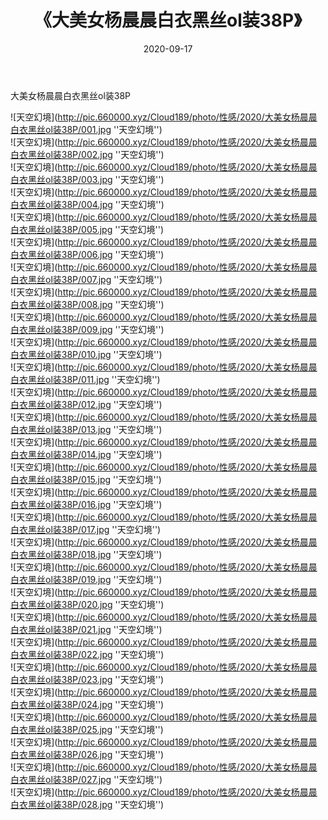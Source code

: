 ﻿---
layout: post
title:  《大美女杨晨晨白衣黑丝ol装38P》
date:   2020-09-17
img: http://pic.660000.xyz/Cloud189/photo/性感/2020/大美女杨晨晨白衣黑丝ol装38P/000.jpg
categories: [美女, 性感, 泳衣]
---

大美女杨晨晨白衣黑丝ol装38P



![天空幻境](http://pic.660000.xyz/Cloud189/photo/性感/2020/大美女杨晨晨白衣黑丝ol装38P/001.jpg ''天空幻境'') <br>
![天空幻境](http://pic.660000.xyz/Cloud189/photo/性感/2020/大美女杨晨晨白衣黑丝ol装38P/002.jpg ''天空幻境'') <br>
![天空幻境](http://pic.660000.xyz/Cloud189/photo/性感/2020/大美女杨晨晨白衣黑丝ol装38P/003.jpg ''天空幻境'') <br>
![天空幻境](http://pic.660000.xyz/Cloud189/photo/性感/2020/大美女杨晨晨白衣黑丝ol装38P/004.jpg ''天空幻境'') <br>
![天空幻境](http://pic.660000.xyz/Cloud189/photo/性感/2020/大美女杨晨晨白衣黑丝ol装38P/005.jpg ''天空幻境'') <br>
![天空幻境](http://pic.660000.xyz/Cloud189/photo/性感/2020/大美女杨晨晨白衣黑丝ol装38P/006.jpg ''天空幻境'') <br>
![天空幻境](http://pic.660000.xyz/Cloud189/photo/性感/2020/大美女杨晨晨白衣黑丝ol装38P/007.jpg ''天空幻境'') <br>
![天空幻境](http://pic.660000.xyz/Cloud189/photo/性感/2020/大美女杨晨晨白衣黑丝ol装38P/008.jpg ''天空幻境'') <br>
![天空幻境](http://pic.660000.xyz/Cloud189/photo/性感/2020/大美女杨晨晨白衣黑丝ol装38P/009.jpg ''天空幻境'') <br>
![天空幻境](http://pic.660000.xyz/Cloud189/photo/性感/2020/大美女杨晨晨白衣黑丝ol装38P/010.jpg ''天空幻境'') <br>
![天空幻境](http://pic.660000.xyz/Cloud189/photo/性感/2020/大美女杨晨晨白衣黑丝ol装38P/011.jpg ''天空幻境'') <br>
![天空幻境](http://pic.660000.xyz/Cloud189/photo/性感/2020/大美女杨晨晨白衣黑丝ol装38P/012.jpg ''天空幻境'') <br>
![天空幻境](http://pic.660000.xyz/Cloud189/photo/性感/2020/大美女杨晨晨白衣黑丝ol装38P/013.jpg ''天空幻境'') <br>
![天空幻境](http://pic.660000.xyz/Cloud189/photo/性感/2020/大美女杨晨晨白衣黑丝ol装38P/014.jpg ''天空幻境'') <br>
![天空幻境](http://pic.660000.xyz/Cloud189/photo/性感/2020/大美女杨晨晨白衣黑丝ol装38P/015.jpg ''天空幻境'') <br>
![天空幻境](http://pic.660000.xyz/Cloud189/photo/性感/2020/大美女杨晨晨白衣黑丝ol装38P/016.jpg ''天空幻境'') <br>
![天空幻境](http://pic.660000.xyz/Cloud189/photo/性感/2020/大美女杨晨晨白衣黑丝ol装38P/017.jpg ''天空幻境'') <br>
![天空幻境](http://pic.660000.xyz/Cloud189/photo/性感/2020/大美女杨晨晨白衣黑丝ol装38P/018.jpg ''天空幻境'') <br>
![天空幻境](http://pic.660000.xyz/Cloud189/photo/性感/2020/大美女杨晨晨白衣黑丝ol装38P/019.jpg ''天空幻境'') <br>
![天空幻境](http://pic.660000.xyz/Cloud189/photo/性感/2020/大美女杨晨晨白衣黑丝ol装38P/020.jpg ''天空幻境'') <br>
![天空幻境](http://pic.660000.xyz/Cloud189/photo/性感/2020/大美女杨晨晨白衣黑丝ol装38P/021.jpg ''天空幻境'') <br>
![天空幻境](http://pic.660000.xyz/Cloud189/photo/性感/2020/大美女杨晨晨白衣黑丝ol装38P/022.jpg ''天空幻境'') <br>
![天空幻境](http://pic.660000.xyz/Cloud189/photo/性感/2020/大美女杨晨晨白衣黑丝ol装38P/023.jpg ''天空幻境'') <br>
![天空幻境](http://pic.660000.xyz/Cloud189/photo/性感/2020/大美女杨晨晨白衣黑丝ol装38P/024.jpg ''天空幻境'') <br>
![天空幻境](http://pic.660000.xyz/Cloud189/photo/性感/2020/大美女杨晨晨白衣黑丝ol装38P/025.jpg ''天空幻境'') <br>
![天空幻境](http://pic.660000.xyz/Cloud189/photo/性感/2020/大美女杨晨晨白衣黑丝ol装38P/026.jpg ''天空幻境'') <br>
![天空幻境](http://pic.660000.xyz/Cloud189/photo/性感/2020/大美女杨晨晨白衣黑丝ol装38P/027.jpg ''天空幻境'') <br>
![天空幻境](http://pic.660000.xyz/Cloud189/photo/性感/2020/大美女杨晨晨白衣黑丝ol装38P/028.jpg ''天空幻境'') <br>